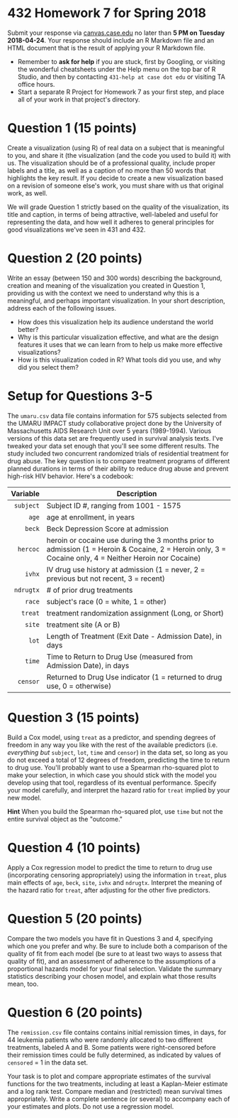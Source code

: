 # 432 Homework 7 for Spring 2018

Submit your response via [canvas.case.edu](https://canvas.case.edu/) no later than **5 PM on Tuesday 2018-04-24**. Your response should include an R Markdown file and an HTML document that is the result of applying your R Markdown file. 

- Remember to **ask for help** if you are stuck, first by Googling, or visiting the wonderful cheatsheets under the Help menu on the top bar of R Studio, and then by contacting `431-help at case dot edu` or visiting TA office hours.
- Start a separate R Project for Homework 7 as your first step, and place all of your work in that project's directory.

# Question 1 (15 points)

Create a visualization (using R) of real data on a subject that is meaningful to you, and share it (the visualization (and the code you used to build it) with us. The visualization should be of a professional quality, include proper labels and a title, as well as a caption of no more than 50 words that highlights the key result. If you decide to create a new visualization based on a revision of someone else's work, you must share with us that original work, as well.

We will grade Question 1 strictly based on the quality of the visualization, its title and caption, in terms of being attractive, well-labeled and useful for representing the data, and how well it adheres to general principles for good visualizations we've seen in 431 and 432.

# Question 2 (20 points)

Write an essay (between 150 and 300 words) describing the background, creation and meaning of the visualization you created in Question 1, providing us with the context we need to understand why this is a meaningful, and perhaps important visualization.  In your short description, address each of the following issues.

- How does this visualization help its audience understand the world better? 
- Why is this particular visualization effective, and what are the design features it uses that we can learn from to help us make more effective visualizations?
- How is this visualization coded in R? What tools did you use, and why did you select them? 

# Setup for Questions 3-5

The `umaru.csv` data file contains information for 575 subjects selected from the UMARU IMPACT study collaborative project done by the University of Massachusetts AIDS Research Unit over 5 years (1989-1994). Various versions of this data set are frequently used in survival analysis texts. I've tweaked your data set enough that you'll see some different results. The study included two concurrent randomized trials of residential treatment for drug abuse. The key question is to compare treatment programs of different planned durations in terms of their ability to reduce drug abuse and prevent high-risk HIV behavior. Here's a codebook:

Variable | Description 
------------: | -------------------------------------------------------------------------------------
`subject` | Subject ID #, ranging from 1001 - 1575
`age` | age at enrollment, in years
`beck` | Beck Depression Score at admission 
`hercoc` | heroin or cocaine use during the 3 months prior to admission (1 = Heroin \& Cocaine, 2 = Heroin only, 3 = Cocaine only, 4 = Neither Heroin nor Cocaine) 
`ivhx` | IV drug use history at admission (1 = never, 2 = previous but not recent, 3 = recent) 
`ndrugtx` | # of prior drug treatments
`race` | subject's race (0 = white, 1 = other)
`treat` | treatment randomization assignment (Long, or Short) 
`site` | treatment site (A or B)
`lot` | Length of Treatment (Exit Date - Admission Date), in days
`time` | Time to Return to Drug Use (measured from Admission Date), in days
`censor` | Returned to Drug Use indicator (1  = returned to drug use, 0 = otherwise)

# Question 3 (15 points)

Build a Cox model, using `treat` as a predictor, and spending degrees of freedom in any way you like with the rest of the available predictors (i.e. *everything but* `subject`, `lot`, `time` and `censor`) in the data set, so long as you do not exceed a total of 12 degrees of freedom, predicting the time to return to drug use. You'll probably want to use a Spearman rho-squared plot to make your selection, in which case you should stick with the model you develop using that tool, regardless of its eventual performance. Specify your model carefully, and interpret the hazard ratio for `treat` implied by your new model. 

**Hint** When you build the Spearman rho-squared plot, use `time` but not the entire survival object as the "outcome."

# Question 4 (10 points)

Apply a Cox regression model to predict the time to return to drug use (incorporating censoring appropriately) using the information in `treat`, plus main effects of `age`, `beck`, `site`, `ivhx` and `ndrugtx`. Interpret the meaning of the hazard ratio for `treat`, after adjusting for the other five predictors. 

# Question 5 (20 points) 

Compare the two models you have fit in Questions 3 and 4, specifying which one you prefer and why. Be sure to include both a comparison of the quality of fit from each model (be sure to at least two ways to assess that quality of fit), and an assessment of adherence to the assumptions of a proportional hazards model for your final selection. Validate the summary statistics describing your chosen model, and explain what those results mean, too.

# Question 6 (20 points)

The `remission.csv` file contains contains initial remission times, in days, for 44 leukemia patients who were randomly allocated to two different treatments, labeled A and B. Some patients were right-censored before their remission times could be fully determined, as indicated by values of `censored` = 1 in the data set. 

Your task is to plot and compare appropriate estimates of the survival functions for the two treatments, including at least a Kaplan-Meier estimate and a log rank test. Compare median and (restricted) mean survival times appropriately. Write a complete sentence (or several) to accompany each of your estimates and plots. Do not use a regression model.

